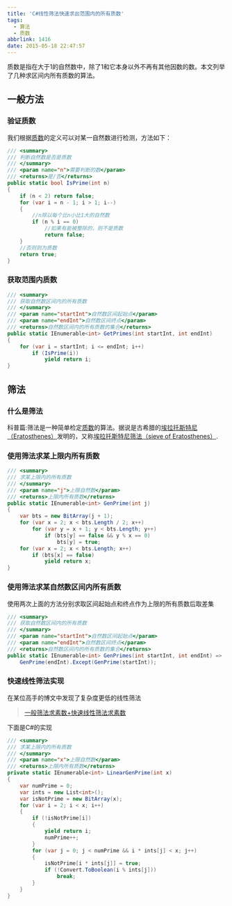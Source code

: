 ```yaml
---
title: 'C#线性筛法快速求出范围内的所有质数'
tags:
  - 算法
  - 质数
abbrlink: 1416
date: 2015-05-18 22:47:57
---
```

质数是指在大于1的自然数中，除了1和它本身以外不再有其他因数的数。本文列举了几种求区间内所有质数的算法。
<!-- more -->
## 一般方法

### 验证质数
我们根据[质数](http://baike.baidu.com/view/1767.htm)的定义可以对某一自然数进行检测，方法如下：
```csharp
/// <summary>
/// 判断自然数是否是质数
/// </summary>
/// <param name="n">需要判断的数</param>
/// <returns>是/否</returns>
public static bool IsPrime(int n)
{
    if (n < 2) return false;
    for (var i = n - 1; i > 1; i--)
    {
        //n除以每个比n小比1大的自然数
        if (n % i == 0)
            //如果有能被整除的，则不是质数
            return false;
    }
    //否则则为质数
    return true;
}
```
### 获取范围内质数
```csharp
/// <summary>
/// 获取自然数区间内的所有质数
/// </summary>
/// <param name="startInt">自然数区间起始点</param>
/// <param name="endInt">自然数区间终点</param>
/// <returns>自然数区间内的所有质数的集合</returns>
public static IEnumerable<int> GetPrimes(int startInt, int endInt)
{
    for (var i = startInt; i <= endInt; i++)
        if (IsPrime(i))
            yield return i;
}
```
## 筛法
### 什么是筛法
科普篇:筛法是一种简单检定[质数](http://baike.baidu.com/view/1767.htm)的算法。据说是古希腊的[埃拉托斯特尼（Eratosthenes）](http://baike.baidu.com/subview/46015/46015.htm)发明的，又称[埃拉托斯特尼筛法（sieve of Eratosthenes）](http://baike.baidu.com/view/1425379.htm).
### 使用筛法求某上限内所有质数
```csharp
/// <summary>
/// 求某上限内的所有质数
/// </summary>
/// <param name="j">上限自然数</param>
/// <returns>上限内所有质数</returns>
public static IEnumerable<int> GenPrime(int j)
{
    var bts = new BitArray(j + 1);
    for (var x = 2; x < bts.Length / 2; x++)
        for (var y = x + 1; y < bts.Length; y++)
            if (bts[y] == false && y % x == 0)
                bts[y] = true;
    for (var x = 2; x < bts.Length; x++)
        if (bts[x] == false)
            yield return x;
}
```
### 使用筛法求某自然数区间内所有质数
使用两次上面的方法分别求取区间起始点和终点作为上限的所有质数后取差集
```csharp
/// <summary>
/// 获取自然数区间内的所有质数
/// </summary>
/// <param name="startInt">自然数区间起始点</param>
/// <param name="endInt">自然数区间终点</param>
/// <returns>自然数区间内的所有质数的集合</returns>
public static IEnumerable<int> GenPrimes(int startInt, int endInt) => 
    GenPrime(endInt).Except(GenPrime(startInt));
```
### 快速线性筛法实现
在某位高手的博文中发现了复杂度更低的线性筛法
> [一般筛法求素数+快速线性筛法求素数](http://blog.csdn.net/dinosoft/article/details/5829550#t3)

下面是C#的实现
```csharp
/// <summary>
/// 求某上限内的所有质数
/// </summary>
/// <param name="x">上限自然数</param>
/// <returns>上限内所有质数</returns>
private static IEnumerable<int> LinearGenPrime(int x)
{
    var numPrime = 0;
    var ints = new List<int>();
    var isNotPrime = new BitArray(x);
    for (var i = 2; i < x; i++)
    {
        if (!isNotPrime[i])
        {
            yield return i;
            numPrime++;
        }
        for (var j = 0; j < numPrime && i * ints[j] < x; j++)
        {
            isNotPrime[i * ints[j]] = true;
            if (!Convert.ToBoolean(i % ints[j]))
                break;
        }
    }
}
```